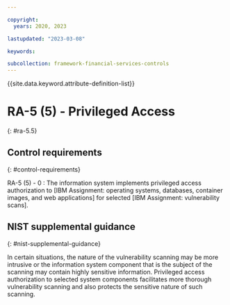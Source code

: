 ```yaml
---

copyright:
  years: 2020, 2023

lastupdated: "2023-03-08"

keywords:

subcollection: framework-financial-services-controls
---
```


{{site.data.keyword.attribute-definition-list}}

               
# RA-5 (5) - Privileged Access
{: #ra-5.5}

## Control requirements
{: #control-requirements}

RA-5 (5) - 0
    : The information system implements privileged access authorization to [IBM Assignment: operating systems, databases, container images, and web applications] for selected [IBM Assignment: vulnerability scans].

## NIST supplemental guidance
{: #nist-supplemental-guidance}

In certain situations, the nature of the vulnerability scanning may be more intrusive or the information system component that is the subject of the scanning may contain highly sensitive information. Privileged access authorization to selected system components facilitates more thorough vulnerability scanning and also protects the sensitive nature of such scanning.





